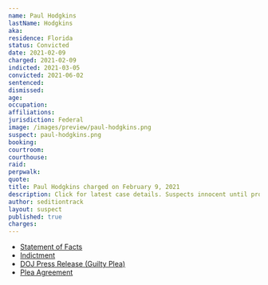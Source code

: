 ```yaml
---
name: Paul Hodgkins
lastName: Hodgkins
aka:
residence: Florida
status: Convicted
date: 2021-02-09
charged: 2021-02-09
indicted: 2021-03-05
convicted: 2021-06-02
sentenced: 
dismissed: 
age:
occupation:
affiliations:
jurisdiction: Federal
image: /images/preview/paul-hodgkins.png
suspect: paul-hodgkins.png
booking:
courtroom:
courthouse:
raid:
perpwalk:
quote:
title: Paul Hodgkins charged on February 9, 2021
description: Click for latest case details. Suspects innocent until proven guilty.
author: seditiontrack
layout: suspect
published: true
charges:
---
```

- [Statement of Facts](https://extremism.gwu.edu/sites/g/files/zaxdzs2191/f/Paul%20Allard%20Hodgkins%20Statement%20of%20Facts.pdf)
- [Indictment](https://www.justice.gov/usao-dc/case-multi-defendant/file/1377756/download)
- [DOJ Press Release (Guilty Plea)](https://www.justice.gov/opa/pr/man-pleads-guilty-obstruction-official-proceeding-breaching-us-capitol-jan-6)
- [Plea Agreement](https://extremism.gwu.edu/sites/g/files/zaxdzs2191/f/Paul%20Allard%20Hodgkins%20Plea%20Agreement.pdf)
